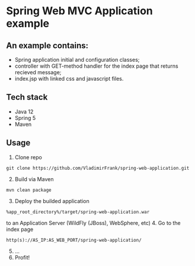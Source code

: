 # Spring Web MVC Application example

## An example contains:
- Spring application initial and configuration classes;
- controller with GET-method handler for the index page that returns recieved message;
- index.jsp with linked css and javascript files.

## Tech stack
- Java 12
- Spring 5
- Maven

## Usage
1. Clone repo
```
git clone https://github.com/VladimirFrank/spring-web-application.git
```
2. Build via Maven
```
mvn clean package
```
3. Deploy the builded application
```
%app_root_directory%/target/spring-web-application.war
```
to an Application Server (WildFly (JBoss), WebSphere, etc)
4. Go to the index page
```
http(s)://AS_IP:AS_WEB_PORT/spring-web-application/
```
5. ...
6. Profit!
